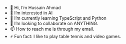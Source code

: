 - 👋 Hi, I’m Hussain Ahmad
- 👀 I’m interested in AI
- 🌱 I’m currently learning TypeScript and Python
- 💞️ I’m looking to collaborate on ANYTHING.
- 📫 How to reach me is through my email.
- ⚡ Fun fact: I like to play table tennis and video games.

<!---
maniacs2006/maniacs2006 is a ✨ special ✨ repository because its `README.md` (this file) appears on your GitHub profile.
You can click the Preview link to take a look at your changes.
--->
